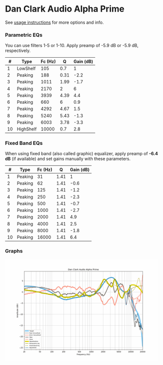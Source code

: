 # Dan Clark Audio Alpha Prime
See [usage instructions](https://github.com/jaakkopasanen/AutoEq#usage) for more options and info.

### Parametric EQs
You can use filters 1-5 or 1-10. Apply preamp of -5.9 dB or -5.9 dB, respectively.

|   # | Type      |   Fc (Hz) |    Q |   Gain (dB) |
|-----|-----------|-----------|------|-------------|
|   1 | LowShelf  |       105 | 0.7  |         1   |
|   2 | Peaking   |       188 | 0.31 |        -2.2 |
|   3 | Peaking   |      1011 | 1.99 |        -1.7 |
|   4 | Peaking   |      2170 | 2    |         6   |
|   5 | Peaking   |      3939 | 4.39 |         4.4 |
|   6 | Peaking   |       660 | 6    |         0.9 |
|   7 | Peaking   |      4292 | 4.67 |         1.5 |
|   8 | Peaking   |      5240 | 5.43 |        -1.3 |
|   9 | Peaking   |      6003 | 3.78 |        -3.3 |
|  10 | HighShelf |     10000 | 0.7  |         2.8 |

### Fixed Band EQs
When using fixed band (also called graphic) equalizer, apply preamp of **-6.4 dB** (if available) and set gains manually with these parameters.

|   # | Type    |   Fc (Hz) |    Q |   Gain (dB) |
|-----|---------|-----------|------|-------------|
|   1 | Peaking |        31 | 1.41 |         1   |
|   2 | Peaking |        62 | 1.41 |        -0.6 |
|   3 | Peaking |       125 | 1.41 |        -1.2 |
|   4 | Peaking |       250 | 1.41 |        -2.3 |
|   5 | Peaking |       500 | 1.41 |        -0.7 |
|   6 | Peaking |      1000 | 1.41 |        -2.7 |
|   7 | Peaking |      2000 | 1.41 |         4.9 |
|   8 | Peaking |      4000 | 1.41 |         2.5 |
|   9 | Peaking |      8000 | 1.41 |        -1.8 |
|  10 | Peaking |     16000 | 1.41 |         6.4 |

### Graphs
![](./Dan%20Clark%20Audio%20Alpha%20Prime.png)

